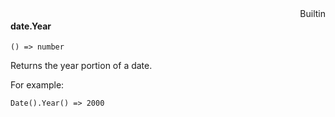 <div style="float:right"><span class="builtin">Builtin</span></div>

#### date.Year

``` suneido
() => number
```

Returns the year portion of a date.

For example:

``` suneido
Date().Year() => 2000
```